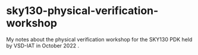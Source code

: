 # sky130-physical-verification-workshop
My notes about the physical verification workshop for the SKY130 PDK held by VSD-IAT in October 2022 .
